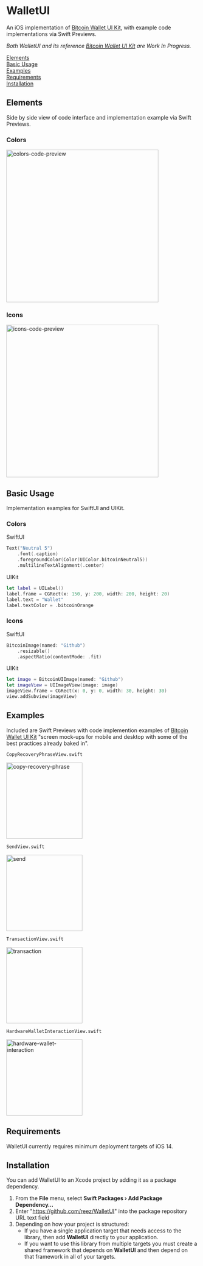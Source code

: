 # WalletUI

An iOS implementation of [Bitcoin Wallet UI Kit](https://www.figma.com/community/file/916680391812923706/Bitcoin-Wallet-UI-Kit-(work-in-progress)), with example code implementations via Swift Previews.

*Both WalletUI and its reference [Bitcoin Wallet UI Kit](https://www.figma.com/community/file/916680391812923706/Bitcoin-Wallet-UI-Kit-(work-in-progress)) are Work In Progress.*

[Elements](#elements)<br>
[Basic Usage](#basic-usage)<br>
[Examples](#examples)<br>
[Requirements](#requirements)<br>
[Installation](#installation)<br>

## Elements

Side by side view of code interface and implementation example via Swift Previews.

### Colors

<p align='left'>
    <a href='https://www.figma.com/community/file/916680391812923706/Bitcoin-Wallet-UI-Kit-(work-in-progress)'>
        <img src='https://github.com/reez/WalletUI/blob/main/Docs/colors-code-preview.png?raw=true' height='400' alt='colors-code-preview' />
    </a>
</p>

### Icons

<p align='left'>
    <a href='https://www.figma.com/community/file/916680391812923706/Bitcoin-Wallet-UI-Kit-(work-in-progress)'>
        <img src='https://github.com/reez/WalletUI/blob/main/Docs/icons-code-preview.png?raw=true' height='400' alt='icons-code-preview' />
    </a>
</p>

## Basic Usage

Implementation examples for SwiftUI and UIKit.

### Colors

SwiftUI
```swift
Text("Neutral 5")
    .font(.caption)
    .foregroundColor(Color(UIColor.bitcoinNeutral5))
    .multilineTextAlignment(.center)
```

UIKit

```swift
let label = UILabel()
label.frame = CGRect(x: 150, y: 200, width: 200, height: 20)
label.text = "Wallet"
label.textColor = .bitcoinOrange
```

### Icons

SwiftUI

```swift
BitcoinImage(named: "Github")
    .resizable()
    .aspectRatio(contentMode: .fit)
```

UIKit

```swift
let image = BitcoinUIImage(named: "Github")
let imageView = UIImageView(image: image)
imageView.frame = CGRect(x: 0, y: 0, width: 30, height: 30)
view.addSubview(imageView)
```

## Examples

Included are Swift Previews with code implemention examples of [Bitcoin Wallet UI Kit](https://www.figma.com/community/file/916680391812923706/Bitcoin-Wallet-UI-Kit-(work-in-progress)) "screen mock-ups for mobile and desktop with some of the best practices already baked in".

`CopyRecoveryPhraseView.swift` 

<p align='left'>
    <a href='https://www.figma.com/community/file/916680391812923706/Bitcoin-Wallet-UI-Kit-(work-in-progress)'>
        <img src='https://github.com/reez/WalletUI/blob/main/Docs/copy-recovery-phrase.png?raw=true' height='200' alt='copy-recovery-phrase' />
    </a>
</p>

`SendView.swift` 

<p align='left'>
    <a href='https://www.figma.com/community/file/916680391812923706/Bitcoin-Wallet-UI-Kit-(work-in-progress)'>
        <img src='https://github.com/reez/WalletUI/blob/main/Docs/send.png?raw=true' height='200' alt='send' />
    </a>
</p>

`TransactionView.swift` 

<p align='left'>
    <a href='https://www.figma.com/community/file/916680391812923706/Bitcoin-Wallet-UI-Kit-(work-in-progress)'>
        <img src='https://github.com/reez/WalletUI/blob/main/Docs/transaction.png?raw=true' height='200' alt='transaction' />
    </a>
</p>

`HardwareWalletInteractionView.swift` 

<img src="https://github.com/reez/WalletUI/blob/main/Docs/hardware-wallet-interaction.gif?raw=true" height="200" alt='hardware-wallet-interaction' />

## Requirements

WalletUI currently requires minimum deployment targets of iOS 14.

## Installation

You can add WalletUI to an Xcode project by adding it as a package dependency.

  1. From the **File** menu, select **Swift Packages › Add Package Dependency…**
  2. Enter "https://github.com/reez/WalletUI" into the package repository URL text field
  3. Depending on how your project is structured:
      - If you have a single application target that needs access to the library, then add **WalletUI** directly to your application.
      - If you want to use this library from multiple targets you must create a shared framework that depends on **WalletUI** and then depend on that framework in all of your targets.

